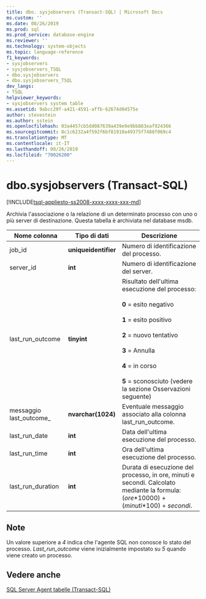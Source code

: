 ```yaml
---
title: dbo. sysjobservers (Transact-SQL) | Microsoft Docs
ms.custom: ''
ms.date: 08/26/2019
ms.prod: sql
ms.prod_service: database-engine
ms.reviewer: ''
ms.technology: system-objects
ms.topic: language-reference
f1_keywords:
- sysjobservers
- sysjobservers_TSQL
- dbo.sysjobservers
- dbo.sysjobservers_TSQL
dev_langs:
- TSQL
helpviewer_keywords:
- sysjobservers system table
ms.assetid: 9abcc20f-a421-4591-affb-62674d04575e
author: stevestein
ms.author: sstein
ms.openlocfilehash: 03a4457cb5dd087639a439e9e9bb883eaf924366
ms.sourcegitcommit: 8c1c6232a4f592f6bf81910a49375f7488f069c4
ms.translationtype: MT
ms.contentlocale: it-IT
ms.lasthandoff: 08/26/2019
ms.locfileid: "70026200"
---
```

# <a name="dbosysjobservers-transact-sql"></a>dbo.sysjobservers (Transact-SQL)
[!INCLUDE[tsql-appliesto-ss2008-xxxx-xxxx-xxx-md](../../includes/tsql-appliesto-ss2008-xxxx-xxxx-xxx-md.md)]

Archivia l'associazione o la relazione di un determinato processo con uno o più server di destinazione. Questa tabella è archiviata nel database msdb.
  
|Nome colonna|Tipo di dati|Descrizione|  
|-----------------|---------------|-----------------|  
|job_id|**uniqueidentifier**|Numero di identificazione del processo.|  
|server_id|**int**|Numero di identificazione del server.|  
|last_run_outcome|**tinyint**|Risultato dell'ultima esecuzione del processo:<br /><br /> **0** = esito negativo<br /><br /> **1** = esito positivo<br /><br /> **2** = nuovo tentativo<br /><br /> **3** = Annulla<br /><br /> **4** = in corso<br /><br /> **5** = sconosciuto (vedere la sezione Osservazioni seguente) |  
|messaggio last_outcome_|**nvarchar(1024)**|Eventuale messaggio associato alla colonna last_run_outcome.|  
|last_run_date|**int**|Data dell'ultima esecuzione del processo.|  
|last_run_time|**int**|Ora dell'ultima esecuzione del processo.|  
|last_run_duration|**int**|Durata di esecuzione del processo, in ore, minuti e secondi. Calcolato mediante la formula: (*ore*\*10000) + (*minuti*\*100) + *secondi*.|  


## <a name="remarks"></a>Note

Un valore superiore a *4* indica che l'agente SQL non conosce lo stato del processo. *Last_run_outcome* viene inizialmente impostato su *5* quando viene creato un processo.


## <a name="see-also"></a>Vedere anche

[SQL Server Agent tabelle &#40;Transact-SQL&#41;](../../relational-databases/system-tables/sql-server-agent-tables-transact-sql.md)  
